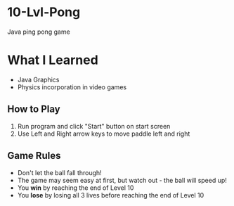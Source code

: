 # 10-Lvl-Pong
Java ping pong game

# What I Learned
* Java Graphics
* Physics incorporation in video games

## How to Play
1. Run program and click "Start" button on start screen
2. Use Left and Right arrow keys to move paddle left and right

## Game Rules
* Don't let the ball fall through!
* The game may seem easy at first, but watch out - the ball will speed up!
* You **win** by reaching the end of Level 10
* You **lose** by losing all 3 lives before reaching the end of Level 10
